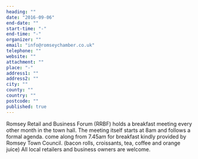 ```yaml
---
heading: ""
date: "2016-09-06"
end-date: ""
start-time: "-"
end-time: "-"
organizer: ""
email: "info@romseychamber.co.uk"
telephone: ""
website: ""
attachment: ""
place: "-"
address1: ""
address2: ""
city: ""
county: ""
country: ""
postcode: ""
published: true
---
```



Romsey Retail and Business Forum (RRBF) holds a breakfast meeting every other month in the town hall. The meeting itself starts at 8am and follows a formal agenda. come along from 7.45am for breakfast kindly provided by Romsey Town Council. (bacon rolls, croissants, tea, coffee and orange juice) All local retailers and business owners are welcome.
